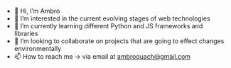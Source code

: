 - 👋 Hi, I’m Ambro
- 👀 I’m interested in the current evolving stages of web technologies
- 🌱 I’m currently learning different Python and JS frameworks and libraries
- 💞️ I’m looking to collaborate on projects that are going to effect changes environmentally
- 📫 How to reach me -> via email at ambroquach@gmail.com

<!---
ambrys/ambrys is a ✨ special ✨ repository because its `README.md` (this file) appears on your GitHub profile.
You can click the Preview link to take a look at your changes.
--->
